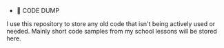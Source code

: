 - 👋 CODE DUMP

I use this repository to store any old code that isn't being actively used or needed. Mainly short code samples from my school lessons will be stored here.
